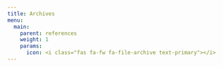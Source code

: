 ```yaml
---
title: Archives
menu:
  main:
    parent: references
    weight: 1
    params:
      icon: <i class="fas fa-fw fa-file-archive text-primary"></i>
---
```

